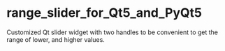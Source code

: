 # range_slider_for_Qt5_and_PyQt5
Customized Qt slider widget with two handles to be convenient to get the range of lower, and higher values.
